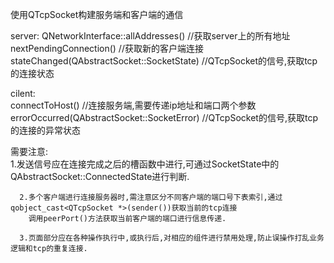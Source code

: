 使用QTcpSocket构建服务端和客户端的通信  


server:
     QNetworkInterface::allAddresses()             //获取server上的所有地址
     nextPendingConnection()                       //获取新的客户端连接  
     stateChanged(QAbstractSocket::SocketState)    //QTcpSocket的信号,获取tcp的连接状态  

cilent:  
      connectToHost()                              //连接服务端,需要传递ip地址和端口两个参数
      errorOccurred(QAbstractSocket::SocketError)  //QTcpSocket的信号,获取tcp的连接的异常状态   


需要注意:   
      1.发送信号应在连接完成之后的槽函数中进行,可通过SocketState中的QAbstractSocket::ConnectedState进行判断.    
      
      2.多个客户端进行连接服务器时,需注意区分不同客户端的端口号下表索引,通过qobject_cast<QTcpSocket *>(sender())获取当前的tcp连接   
        调用peerPort()方法获取当前客户端的端口进行信息传递.  
      
      3.页面部分应在各种操作执行中,或执行后,对相应的组件进行禁用处理,防止误操作打乱业务逻辑和tcp的重复连接.  
      
